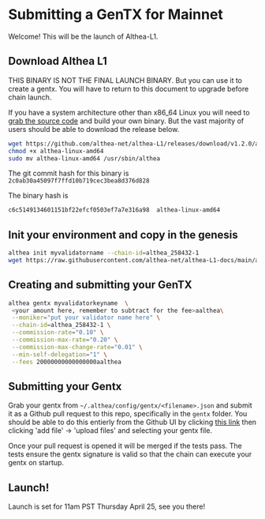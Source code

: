 # Submitting a GenTX for Mainnet

Welcome! This will be the launch of Althea-L1.

## Download Althea L1

THIS BINARY IS NOT THE FINAL LAUNCH BINARY. But you can use it to create a gentx. You will have to return to this document to upgrade before chain launch.

If you have a system architecture other than x86_64 Linux you will need to [grab the source code](https://github.com/althea-net/althea-l1) and build your own binary. But the vast majority of users should be able to download the release below.

```bash
wget https://github.com/althea-net/althea-L1/releases/download/v1.2.0/althea-linux-amd64
chmod +x althea-linux-amd64
sudo mv althea-linux-amd64 /usr/sbin/althea
```

The git commit hash for this binary is `2c0ab30a45097f7ffd10b719cec3bea8d376d828`

The binary hash is

```bash
c6c5149134601151bf22efcf0503ef7a7e316a98  althea-linux-amd64
```

## Init your environment and copy in the genesis

```bash
althea init myvalidatorname --chain-id=althea_258432-1
wget https://raw.githubusercontent.com/althea-net/althea-L1-docs/main/althea-l1-mainnet-genesis.json -O ~/.althea/config/genesis.json
```

## Creating and submitting your GenTX

```bash
althea gentx myvalidatorkeyname  \
 <your amount here, remember to subtract for the fee>aalthea\
 --moniker="put your validator name here" \
 --chain-id=althea_258432-1 \
 --commission-rate="0.10" \
 --commission-max-rate="0.20" \
 --commission-max-change-rate="0.01" \
 --min-self-delegation="1" \
 --fees 20000000000000000aalthea
```

## Submitting your Gentx

Grab your gentx from `~/.althea/config/gentx/<filename>.json` and submit it as a Github pull request to this repo, specifically in the `gentx` folder. You should be able to do this entierly from the Github UI by clicking [this link](https://github.com/althea-net/althea-L1-docs/tree/main/gentx) then clicking 'add file' -> 'upload files' and selecting your gentx file.

Once your pull request is opened it will be merged if the tests pass. The tests ensure the gentx signature is valid so that the chain can execute your gentx on startup.

## Launch!

Launch is set for 11am PST Thursday April 25, see you there!
